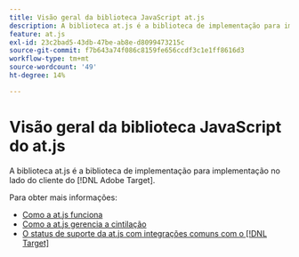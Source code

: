 ```yaml
---
title: Visão geral da biblioteca JavaScript at.js
description: A biblioteca at.js é a biblioteca de implementação para implementação no lado do cliente do  [!DNL Adobe Target].
feature: at.js
exl-id: 23c2bad5-43db-47be-ab8e-d8099473215c
source-git-commit: f7b643a74f086c8159fe656ccdf3c1e1ff8616d3
workflow-type: tm+mt
source-wordcount: '49'
ht-degree: 14%

---
```


# Visão geral da biblioteca JavaScript do at.js

A biblioteca at.js é a biblioteca de implementação para implementação no lado do cliente do [!DNL Adobe Target].

Para obter mais informações:

* [Como a at.js funciona](/help/dev/implement/client-side/atjs/how-atjs-works/how-atjs-works.md)
* [Como a at.js gerencia a cintilação](/help/dev/implement/client-side/atjs/how-atjs-works/manage-flicker-with-atjs.md)
* [O status de suporte da at.js com integrações comuns com o  [!DNL Target]](/help/dev/implement/client-side/atjs/how-atjs-works/target-atjs-integrations.md)

